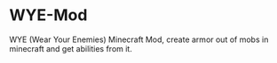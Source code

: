 # WYE-Mod
WYE (Wear Your Enemies) Minecraft Mod, create armor out of mobs in minecraft and get abilities from it.
